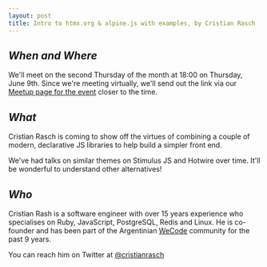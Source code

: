 ```yaml
---
layout: post
title: Intro to htmx.org & alpine.js with examples, by Cristian Rasch
---
```


## *When and Where*
We'll meet on the second Thursday of the month at 18:00 on Thursday, June 9th. Since we're meeting virtually, we'll send out the link via our [Meetup page for the event](https://www.meetup.com/scotrug/events/286037542/) closer to the time.

## *What*
Cristian Rasch is coming to show off the virtues of combining a couple of modern, declarative JS libraries to help build a simpler front end.

We've had talks on similar themes on Stimulus JS and Hotwire over time. It'll be wonderful to understand other alternatives!

## *Who*
Cristian Rash is a software engineer with over 15 years experience who specialises on Ruby, JavaScript, PostgreSQL, Redis and Linux. He is co-founder and has been part of the Argentinian [WeCode](https://wecode.io/en/) community for the past 9 years.

You can reach him on Twitter at [@cristianrasch](https://twitter.com/cristianrasch)
